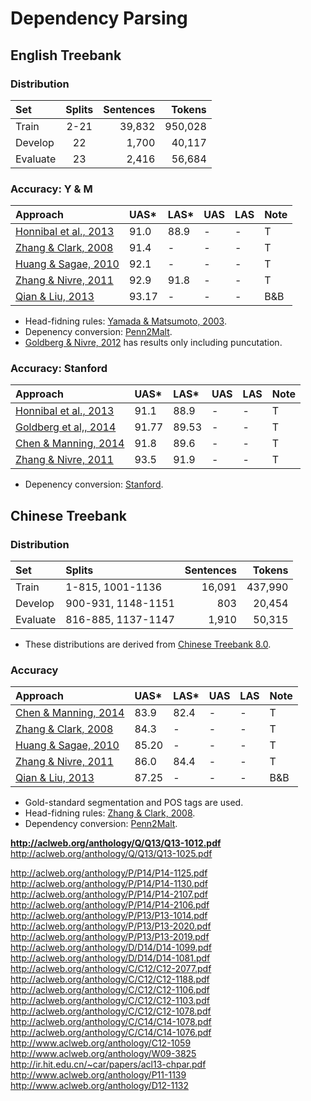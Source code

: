 # Dependency Parsing

## English Treebank

### Distribution

| Set      | Splits | Sentences |  Tokens |
|:---------|:------:|----------:|--------:|
| Train    | 2-21   |    39,832 | 950,028 |
| Develop  |   22   |     1,700 |  40,117 |
| Evaluate |   23   |     2,416 |  56,684 |

### Accuracy: Y & M

| Approach | UAS* | LAS* | UAS | LAS | Note |
|:---------|:-----|:-----|:----|:----|:-----|
| [Honnibal et al., 2013](http://www.aclweb.org/anthology/W13-3518)  | 91.0  | 88.9 | - | - | T
| [Zhang & Clark, 2008](http://www.aclweb.org/anthology/D08-1059)    | 91.4  | -    | - | - | T
| [Huang & Sagae, 2010](http://www.aclweb.org/anthology/P10-1110)    | 92.1  | -    | - | - | T 
| [Zhang & Nivre, 2011](http://aclweb.org/anthology/P11-2033)        | 92.9  | 91.8 | - | - | T
| [Qian & Liu, 2013](http://aclweb.org/anthology/Q/Q13/Q13-1004.pdf) | 93.17 | -    | - | - | B&B

* Head-fidning rules: [Yamada & Matsumoto, 2003](http://www.google.com/url?sa=t&rct=j&q=&esrc=s&source=web&cd=3&cad=rja&uact=8&ved=0CC4QFjAC&url=http%3A%2F%2Fciteseerx.ist.psu.edu%2Fviewdoc%2Fdownload%3Fdoi%3D10.1.1.100.2289%26rep%3Drep1%26type%3Dpdf&ei=KA8VVZKdO8n2oATBw4D4DQ&usg=AFQjCNGG0ApOwP68rCvj3CfnntuzeCEESg&sig2=wrofSoRcJNsljPnwAK3HvQ&bvm=bv.89381419,d.cGU).
* Depenency conversion: [Penn2Malt](http://stp.lingfil.uu.se/~nivre/research/Penn2Malt.html).
* [Goldberg & Nivre, 2012](http://www.aclweb.org/anthology/C12-1059) has results only including puncutation.

### Accuracy: Stanford

| Approach | UAS* | LAS* | UAS | LAS | Note |
|:---------|:-----|:-----|:----|:----|:-----|
| [Honnibal et al., 2013](http://www.aclweb.org/anthology/W13-3518)  | 91.1  | 88.9  | - | - | T
| [Goldberg et al,, 2014](http://aclweb.org/anthology/Q14-1010)      | 91.77 | 89.53 | - | - | T
| [Chen & Manning, 2014](http://aclweb.org/anthology/D14-1082)       | 91.8  | 89.6  | - | - | T
| [Zhang & Nivre, 2011](http://aclweb.org/anthology/P11-2033)        | 93.5  | 91.9  | - | - | T

* Depenency conversion: [Stanford](http://nlp.stanford.edu/software/stanford-dependencies.shtml).

## Chinese Treebank

### Distribution

| Set      | Splits             | Sentences | Tokens  |
|:---------|:-------------------|----------:|--------:|
| Train    | 1-815, 1001-1136   |    16,091 | 437,990 |
| Develop  | 900-931, 1148-1151 |       803 |  20,454 |
| Evaluate | 816-885, 1137-1147 |     1,910 |  50,315 |

* These distributions are derived from [Chinese Treebank 8.0](https://catalog.ldc.upenn.edu/LDC2013T21).

### Accuracy

| Approach | UAS* | LAS* | UAS | LAS | Note |
|:---------|:-----|:-----|:----|:----|:-----|
| [Chen & Manning, 2014](http://aclweb.org/anthology/D14-1082)    | 83.9  | 82.4  | - | - | T
| [Zhang & Clark, 2008](http://www.aclweb.org/anthology/D08-1059) | 84.3  | -     | - | - | T
| [Huang & Sagae, 2010](http://www.aclweb.org/anthology/P10-1110) | 85.20 | -     | - | - | T 
| [Zhang & Nivre, 2011](http://aclweb.org/anthology/P11-2033)     | 86.0  | 84.4  | - | - | T
| [Qian & Liu, 2013](http://aclweb.org/anthology/Q/Q13/Q13-1004.pdf) | 87.25 | -     | - | - | B&B

* Gold-standard segmentation and POS tags are used.
* Head-fidning rules: [Zhang & Clark, 2008](http://www.aclweb.org/anthology/D08-1059).
* Dependency conversion: [Penn2Malt](http://stp.lingfil.uu.se/~nivre/research/Penn2Malt.html).






**http://aclweb.org/anthology/Q/Q13/Q13-1012.pdf**
http://aclweb.org/anthology/Q/Q13/Q13-1025.pdf

http://aclweb.org/anthology/P/P14/P14-1125.pdf
http://aclweb.org/anthology/P/P14/P14-1130.pdf
http://aclweb.org/anthology/P/P14/P14-2107.pdf
http://aclweb.org/anthology/P/P14/P14-2106.pdf
http://aclweb.org/anthology/P/P13/P13-1014.pdf
http://aclweb.org/anthology/P/P13/P13-2020.pdf
http://aclweb.org/anthology/P/P13/P13-2019.pdf
http://aclweb.org/anthology/D/D14/D14-1099.pdf
http://aclweb.org/anthology/D/D14/D14-1081.pdf
http://aclweb.org/anthology/C/C12/C12-2077.pdf
http://aclweb.org/anthology/C/C12/C12-1188.pdf
http://aclweb.org/anthology/C/C12/C12-1106.pdf
http://aclweb.org/anthology/C/C12/C12-1103.pdf
http://aclweb.org/anthology/C/C12/C12-1078.pdf
http://aclweb.org/anthology/C/C14/C14-1078.pdf
http://aclweb.org/anthology/C/C14/C14-1076.pdf
http://www.aclweb.org/anthology/C12-1059
http://www.aclweb.org/anthology/W09-3825
http://ir.hit.edu.cn/~car/papers/acl13-chpar.pdf
http://www.aclweb.org/anthology/P11-1139
http://www.aclweb.org/anthology/D12-1132